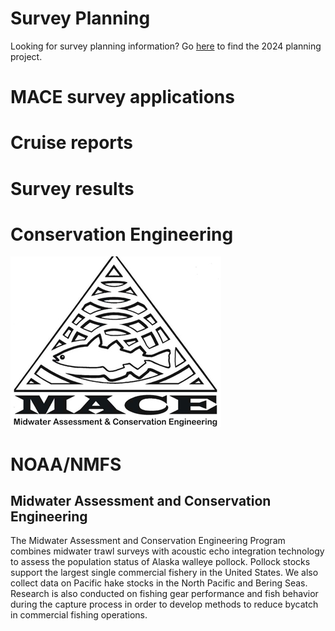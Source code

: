 # Survey Planning
Looking for survey planning information? Go [here](https://github.com/orgs/noaa-afsc-mace/projects/1/views/1) to find the 2024 planning project.

# MACE survey applications

# Cruise reports

# Survey results

# Conservation Engineering


![Mace Logo](./resources/Mace%20Logo.png)
# NOAA/NMFS
## Midwater Assessment and Conservation Engineering
The Midwater Assessment and Conservation Engineering Program combines midwater trawl surveys with acoustic echo integration technology to assess the population status of Alaska walleye pollock.  Pollock stocks support the largest single commercial fishery in the United States. We also collect data on Pacific hake stocks in the North Pacific and Bering Seas. Research is also conducted on fishing gear performance and fish behavior during the capture process in order to develop methods to reduce bycatch in commercial fishing operations.
